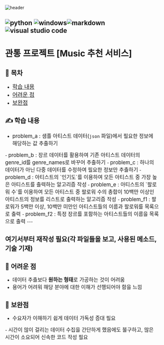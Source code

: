 ![header](https://capsule-render.vercel.app/api?type=waving&color=gradient&height=300&section=header&text=Data%20Processing%20Using%20API%20&fontAlign=50&fontAlignY=30&fontColor=A3DCBE&fontSize=65&animation=scaleIn&desc=Finance%20data%20collecton&descSize=40&descAlign=73&descAlignY=55)

![python](https://img.shields.io/badge/Python-3776AB?style=for-the-badge&logo=python&logoColor=white) ![windows](https://img.shields.io/badge/Windows-0078D6?style=for-the-badge&logo=windows&logoColor=white)![markdown](https://img.shields.io/badge/Markdown-000000?style=for-the-badge&logo=markdown&logoColor=white)![visual studio code](https://img.shields.io/badge/Visual_Studio_Code-0078D4?style=for-the-badge&logo=visual%20studio%20code&logoColor=white)
---

# 관통 프로젝트 [Music 추천 서비스]

## 📶 목차
  - <span style="font-size:130%"> [학습 내용](#학습-내용)</span>
  - <span style="font-size:130%"> [어려운 점](#어려운-점)</span>
  - <span style="font-size:130%"> [보완점](#보완점)</span>
  
## ✍ 학습 내용 
  - <span style="font-size:120%"> problem_a : 샘플 아티스트 데이터(`json` 파일)에서 필요한 정보에 해당하는 값 추출하기
  </span>
  - <span style="font-size:120%"> problem_b : 장르 데이터를 활용하여 기존 아티스트 데이터의 genre_id를 genre_names로 바꾸어 추출하기 </span>
  - <span style="font-size:120%"> problem_c : 하나의 데이터가 아닌 다중 데이터를 수정하여 필요한 정보만 추출하기</span>
  - <span style="font-size:120%"> problem_d : 아티스트의 `인기도`를 이용하여 모든 아티스트 중 가장 높은 아티스트를 출력하는 알고리즘 작성</span>
  - <span style="font-size:120%"> problem_e : 아티스트의 `팔로워 수`를 이용하여 모든 아티스트 중 팔로워 수의 총합이 10백만 이상인 아티스트의 정보를 리스트로 출력하는 알고리즘 작성 </span> 
  - <span style="font-size:120%"> problem_f1 : 팔로워가 5백만 이상, 10백만 미만인 아티스트들의 이름과 팔로워를 목록으로 출력 </span>
  - <span style="font-size:120%"> problem_f2 : 특정 장르를 포함하는 아티스트들의 이름을 목록으로 출력 </span>
---

여기서부터 재작성 필요(각 파일들을 보고, 사용된 메소드, 기술 기재)
---

## 🤣 어려운 점
  - <span style="font-size:120%"> 데이터 추출보다 **원하는 형태**로 가공하는 것이 어려움</span>
  - <span style="font-size:120%"> 용어가 어려워 해당 분야에 대한 이해가 선행되어야 함을 느낌 
  </span>

## 🚀 보완점
  - <span style="font-size:120%"> 수요자가 이해하기 쉽게 데이터 가독성 증대 필요 
  </span>
  - <span style="font-size:120%"> 시간이 많이 걸리는 데이터 수집을 간단하게 했음에도 불구하고, 많은 시간이 소요되어 신속한 코드 작성 필요 
  </span>